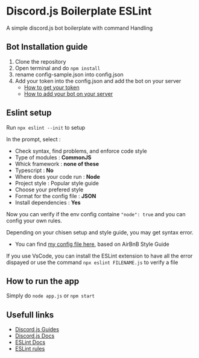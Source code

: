 # Discord.js Boilerplate ESLint 
A simple discord.js bot boilerplate with command Handling

## Bot Installation guide
1. Clone the repository 
2. Open terminal and do `npm install`
3. rename config-sample.json into config.json
4. Add your token into the config.json and add the bot on your server
    - [How to get your token](https://discordjs.guide/preparations/setting-up-a-bot-application.html)
    - [How to add your bot on your server](https://discordjs.guide/preparations/adding-your-bot-to-servers.html)

## Eslint setup
Run `npx eslint --init` to setup

In the prompt, select :
- Check syntax, find problems, and enforce code style
- Type of modules : **CommonJS**
- Whick framework : **none of these**
- Typescript : **No**
- Where does your code run : **Node**
- Project style : Popular style guide
- Choose your prefered style
- Format for the config file : **JSON**
- Install dependencies : **Yes**

Now you can verify if the env config containe `"node": true` and you can config your own rules.

Depending on your chisen setup and style guide, you may get syntax error.
- You can find [my config file here](https://gist.github.com/khoeos/860b455ffb84ccf4788f7ac7321d1a00), based on AirBnB Style Guide 

If you use VsCode, you can install the ESLint extension to have all the error dispayed or use the command `npx eslint FILENAME.js` to verify a file


## How to run the app

Simply do `node app.js` or `npm start`

## Usefull links
- [Discord.js Guides](https://discordjs.guide/)
- [Discord.js Docs](https://discord.js.org/#/docs)
- [ESLint Docs](https://eslint.org/)
- [ESLint rules](https://eslint.org/docs/rules/)